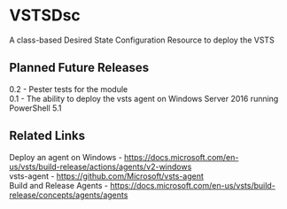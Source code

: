 # VSTSDsc
A class-based Desired State Configuration Resource to deploy the VSTS

## Planned Future Releases
0.2 - Pester tests for the module  
0.1 - The ability to deploy the vsts agent on Windows Server 2016 running PowerShell 5.1  


## Related Links

Deploy an agent on Windows - https://docs.microsoft.com/en-us/vsts/build-release/actions/agents/v2-windows  
vsts-agent - https://github.com/Microsoft/vsts-agent  
Build and Release Agents - https://docs.microsoft.com/en-us/vsts/build-release/concepts/agents/agents  
